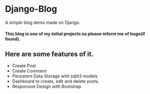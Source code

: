 # Django-Blog
A simple blog demo made on Django.

#### This blog is one of my initial projects so please inform me of bugs(if found).

## Here are some features of it.

- Create Post
- Create Comment
- Persistent Data Storage with sqlit3 models
- Dashboard to create, edit and delete posts.
- Responsive Design with Bootstrap.
